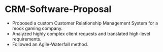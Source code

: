 # CRM-Software-Proposal
- Proposed a custom Customer Relationship Management System for a mock gaming company. 
- Analyzed highly complex client requests and translated high-level requirements. 
- Followed an Agile-Waterfall method.

